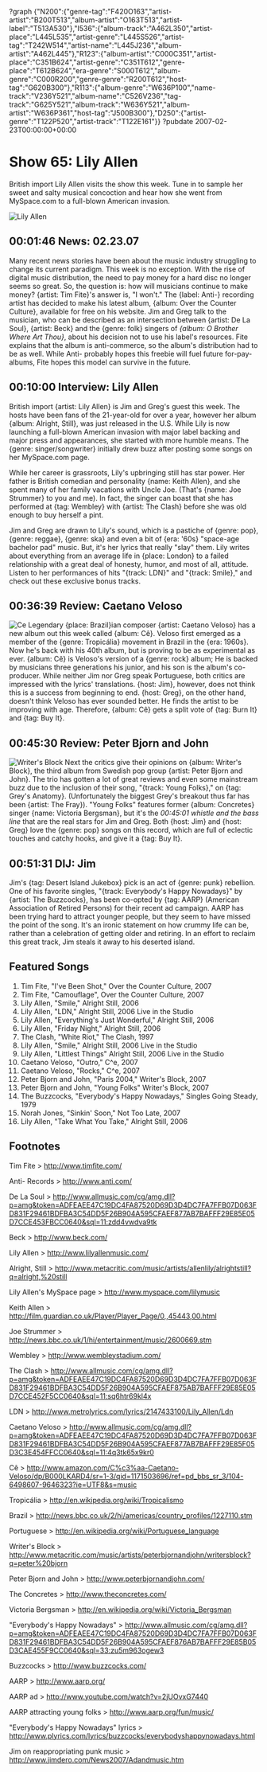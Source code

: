 ?graph {"N200":{"genre-tag":"F420O163","artist-artist":"B200T513","album-artist":"O163T513","artist-label":"T513A530"},"I536":{"album-track":"A462L350","artist-place":"L445L535","artist-genre":"L445S526","artist-tag":"T242W514","artist-name":"L445J236","album-artist":"A462L445"},"R123":{"album-artist":"C000C351","artist-place":"C351B624","artist-genre":"C351T612","genre-place":"T612B624","era-genre":"S000T612","album-genre":"C000R200","genre-genre":"R200T612","host-tag":"G620B300"},"R113":{"album-genre":"W636P100","name-track":"V236Y521","album-name":"C526V236","tag-track":"G625Y521","album-track":"W636Y521","album-artist":"W636P361","host-tag":"J500B300"},"D250":{"artist-genre":"T122P520","artist-track":"T122E161"}}
?pubdate 2007-02-23T00:00:00+00:00

# Show 65: Lily Allen
British import Lily Allen visits the show this week. Tune in to sample her sweet and salty musical concoction and hear how she went from MySpace.com to a full-blown American invasion.

![Lily Allen](http://static.soundopinions.org/images/2007/lilyallen.jpg)

## 00:01:46 News: 02.23.07
Many recent news stories have been about the music industry struggling to change its current paradigm. This week is no exception. With the rise of digital music distribution, the need to pay money for a hard disc no longer seems so great. So, the question is: how will musicians continue to make money? {artist: Tim Fite}'s answer is, "I won't." The {label: Anti-} recording artist has decided to make his latest album, {album: Over the Counter Culture}, available for free on his website. Jim and Greg talk to the musician, who can be described as an intersection between {artist: De La Soul}, {artist: Beck} and the {genre: folk} singers of *{album: O Brother Where Art Thou}*, about his decision not to use his label's resources. Fite explains that the album is anti-commerce, so the album's distribution had to be as well. While Anti- probably hopes this freebie will fuel future for-pay-albums, Fite hopes this model can survive in the future.

## 00:10:00 Interview: Lily Allen
British import {artist: Lily Allen} is Jim and Greg's guest this week. The hosts have been fans of the 21-year-old for over a year, however her album {album: Alright, Still}, was just released in the U.S. While Lily is now launching a full-blown American invasion with major label backing and major press and appearances, she started with more humble means. The {genre: singer/songwriter} initially drew buzz after posting some songs on her MySpace.com page.

While her career is grassroots, Lily's upbringing still has star power. Her father is British comedian and personality {name: Keith Allen}, and she spent many of her family vacations with Uncle Joe. (That's {name: Joe Strummer} to you and me). In fact, the singer can boast that she has performed at {tag: Wembley} with {artist: The Clash} before she was old enough to buy herself a pint.

Jim and Greg are drawn to Lily's sound, which is a pastiche of {genre: pop}, {genre: reggae}, {genre: ska} and even a bit of {era: '60s} "space-age bachelor pad" music. But, it's her lyrics that really "slay" them. Lily writes about everything from an average life in {place: London} to a failed relationship with a great deal of honesty, humor, and most of all, attitude. Listen to her performances of hits "{track: LDN}" and "{track: Smile}," and check out these exclusive bonus tracks.

## 00:36:39 Review: Caetano Veloso
![Ce](http://is1.mzstatic.com/image/thumb/Music/v4/27/bb/a2/27bba2f1-ab6c-3fd8-b107-f6e86e84bc76/source/600x600bb.jpg "134260/211944711")
Legendary {place: Brazil}ian composer {artist: Caetano Veloso} has a new album out this week called {album: Cê}. Veloso first emerged as a member of the {genre: Tropicália} movement in Brazil in the {era: 1960s}. Now he's back with his 40th album, but is proving to be as experimental as ever. {album: Cê} is Veloso's version of a {genre: rock} album; He is backed by musicians three generations his junior, and his son is the album's co-producer. While neither Jim nor Greg speak Portuguese, both critics are impressed with the lyrics' translations. {host: Jim}, however, does not think this is a success from beginning to end. {host: Greg}, on the other hand, doesn't think Veloso has ever sounded better. He finds the artist to be improving with age. Therefore, {album: Cê} gets a split vote of {tag: Burn It} and {tag: Buy It}.

## 00:45:30 Review: Peter Bjorn and John
![Writer's Block](http://is4.mzstatic.com/image/thumb/Music/v4/a7/94/78/a7947819-82e0-7458-8e3e-8587acc2cc0a/source/600x600bb.jpg "80867677/215554129")
Next the critics give their opinions on {album: Writer's Block}, the third album from Swedish pop group {artist: Peter Bjorn and John}. The trio has gotten a lot of great reviews and even some mainstream buzz due to the inclusion of their song, "{track: Young Folks}," on {tag: Grey's Anatomy}. (Unfortunately the biggest Grey's breakout thus far has been {artist: The Fray}). "Young Folks" features former {album: Concretes} singer {name: Victoria Bergsman}, but it's the *00:45:01 whistle and the bass line* that are the real stars for Jim and Greg. Both {host: Jim} and {host: Greg} love the {genre: pop} songs on this record, which are full of eclectic touches and catchy hooks, and give it a {tag: Buy It}.

## 00:51:31 DIJ: Jim
Jim's {tag: Desert Island Jukebox} pick is an act of {genre: punk} rebellion. One of his favorite singles, "{track: Everybody's Happy Nowadays}" by {artist: The Buzzcocks}, has been co-opted by {tag: AARP} (American Association of Retired Persons) for their recent ad campaign. AARP has been trying hard to attract younger people, but they seem to have missed the point of the song. It's an ironic statement on how crummy life can be, rather than a celebration of getting older and retiring. In an effort to reclaim this great track, Jim steals it away to his deserted island.

## Featured Songs
1. Tim Fite, "I've Been Shot," Over the Counter Culture, 2007
2. Tim Fite, "Camouflage", Over the Counter Culture, 2007
3. Lily Allen, "Smile," Alright Still, 2006
4. Lily Allen, "LDN," Alright Still, 2006 Live in the Studio
5. Lily Allen, "Everything's Just Wonderful," Alright Still, 2006
6. Lily Allen, "Friday Night," Alright Still, 2006
7. The Clash, "White Riot," The Clash, 1997
8. Lily Allen, "Smile," Alright Still, 2006 Live in the Studio
9. Lily Allen, "Littlest Things" Alright Still, 2006 Live in the Studio
10. Caetano Veloso, "Outro," C^e, 2007
11. Caetano Veloso, "Rocks," C^e, 2007
12. Peter Bjorn and John, "Paris 2004," Writer's Block, 2007
13. Peter Bjorn and John, "Young Folks" Writer's Block, 2007
14. The Buzzcocks, "Everybody's Happy Nowadays," Singles Going Steady, 1979
15. Norah Jones, "Sinkin' Soon," Not Too Late, 2007
16. Lily Allen, "Take What You Take," Alright Still, 2006

## Footnotes
Tim Fite > http://www.timfite.com/

Anti- Records > http://www.anti.com/

De La Soul > http://www.allmusic.com/cg/amg.dll?p=amg&token=ADFEAEE47C19DC4FA87520D69D3D4DC7FA7FFB07D063FD831F29461BDFBA3C54DD5F26B904A595CFAEF877AB7BAFFF29E85E05D7CCE453FBCC0640&sql=11:zdd4vwdva9tk

Beck > http://www.beck.com/

Lily Allen > http://www.lilyallenmusic.com/

Alright, Still > http://www.metacritic.com/music/artists/allenlily/alrightstill?q=alright,%20still

Lily Allen's MySpace page > http://www.myspace.com/lilymusic

Keith Allen > http://film.guardian.co.uk/Player/Player_Page/0,,45443,00.html

Joe Strummer > http://news.bbc.co.uk/1/hi/entertainment/music/2600669.stm

Wembley > http://www.wembleystadium.com/

The Clash > http://www.allmusic.com/cg/amg.dll?p=amg&token=ADFEAEE47C19DC4FA87520D69D3D4DC7FA7FFB07D063FD831F29461BDFBA3C54DD5F26B904A595CFAEF875AB7BAFFF29E85E05D7CCE452F5CC0640&sql=11:sq6htr69kl4x

LDN > http://www.metrolyrics.com/lyrics/2147433100/Lily_Allen/Ldn

Caetano Veloso > http://www.allmusic.com/cg/amg.dll?p=amg&token=ADFEAEE47C19DC4FA87520D69D3D4DC7FA7FFB07D063FD831F29461BDFBA3C54DD5F26B904A595CFAEF877AB7BAFFF29E85F05D3C3E454FFCC0640&sql=11:4q3tk65x9kr0

Cê > http://www.amazon.com/C%c3%aa-Caetano-Veloso/dp/B000LKARD4/sr=1-3/qid=1171503696/ref=pd_bbs_sr_3/104-6498607-9646323?ie=UTF8&s=music

Tropicália > http://en.wikipedia.org/wiki/Tropicalismo

Brazil > http://news.bbc.co.uk/2/hi/americas/country_profiles/1227110.stm

Portuguese > http://en.wikipedia.org/wiki/Portuguese_language

Writer's Block > http://www.metacritic.com/music/artists/peterbjornandjohn/writersblock?q=peter%20bjorn

Peter Bjorn and John > http://www.peterbjornandjohn.com/

The Concretes > http://www.theconcretes.com/

Victoria Bergsman > http://en.wikipedia.org/wiki/Victoria_Bergsman

"Everybody's Happy Nowadays" > http://www.allmusic.com/cg/amg.dll?p=amg&token=ADFEAEE47C19DC4FA87520D69D3D4DC7FA7FFB07D063FD831F29461BDFBA3C54DD5F26B904A595CFAEF876AB7BAFFF29E85B05D3CAE455F9CC0640&sql=33:zu5m963ogew3

Buzzcocks > http://www.buzzcocks.com/

AARP > http://www.aarp.org/

AARP ad > http://www.youtube.com/watch?v=2jUOvxG7440

AARP attracting young folks > http://www.aarp.org/fun/music/

"Everybody's Happy Nowadays" lyrics > http://www.plyrics.com/lyrics/buzzcocks/everybodyshappynowadays.html

Jim on reappropriating punk music > http://www.jimdero.com/News2007/Adandmusic.htm